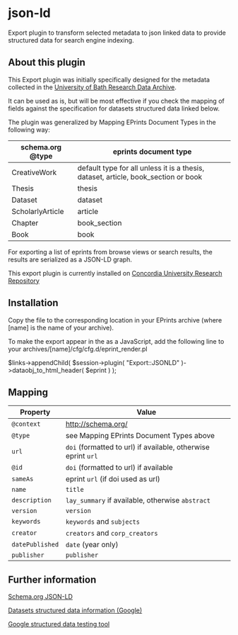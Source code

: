 # json-ld
Export plugin to transform selected metadata to json linked data to provide structured data for search engine indexing.

## About this plugin

This Export plugin was initially specifically designed for the metadata collected in the [University of Bath Research Data Archive](http://researchdata.bath.ac.uk/).

It can be used as is, but will be most effective if you check the mapping of fields against the specification for datasets structured data linked below.

The plugin was generalized by Mapping EPrints Document Types in the following way:

| schema.org @type | eprints document type |
| ---------------- | ----------------------|
| CreativeWork | default type for all unless it is a thesis, dataset, article, book_section or book |
| Thesis | thesis |
| Dataset | dataset |
| ScholarlyArticle | article |
| Chapter | book_section |
| Book | book |

For exporting a list of eprints from browse views or search results, the results are serialized as a JSON-LD graph.

This export plugin is currently installed on  [Concordia University Research Repository](https://spectrum.library.concordia.ca/)

## Installation

Copy the file to the corresponding location in your EPrints archive (where [name] is the name of your archive).

To make the export appear in the <head> as a JavaScript, add the following line to your archives/[name]/cfg/cfg.d/eprint_render.pl

$links->appendChild( $session->plugin( "Export::JSONLD" )->dataobj_to_html_header( $eprint ) );

## Mapping

| Property | Value |
| -------- | ----- |
| `@context` | http://schema.org/ |
| `@type` | see Mapping EPrints Document Types above |
| `url` | `doi` (formatted to url) if available, otherwise eprint `url` |
| `@id` | `doi` (formatted to url) if available |
| `sameAs` | eprint `url` (if doi used as url) |
| `name` | `title` |
| `description` | `lay_summary` if available, otherwise `abstract` |
| `version` | `version` |
| `keywords` | `keywords` and `subjects` |
| `creator` | `creators` and `corp_creators` |
| `datePublished` | `date` (year only) |
| `publisher` | `publisher` |

## Further information

[Schema.org JSON-LD](https://schema.org/)

[Datasets structured data information (Google)](https://developers.google.com/search/docs/data-types/datasets)

[Google structured data testing tool](https://search.google.com/structured-data/testing-tool)

